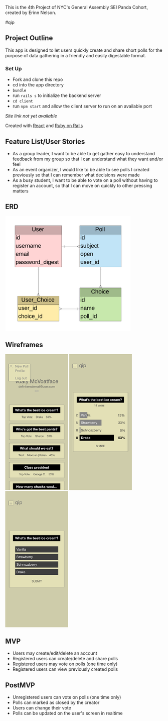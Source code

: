<!-- <p align="center"><img src="assets/logos/team-taco-logo.png" alt="team taco logo" width="500"/></p> -->

This is the 4th Project of NYC's General Assembly SEI Panda Cohort, created by Erinn Nelson.

#qip

## Project Outline

This app is designed to let users quickly create and share short polls for the purpose of data gathering in a friendly and easily digestable format.

### Set Up
* Fork and clone this repo
* cd into the app directory
* `bundle`
* run `rails s` to initialize the backend server
* `cd client`
* run `npm start` and allow the client server to run on an available port

_Site link not yet available_

Created with [React](https://reactjs.org/) and [Ruby on Rails](https://rubyonrails.org/)

## Feature List/User Stories
* As a group leader, I want to be able to get gather easy to understand feedback from my group so that I can understand what they want and/or feel
* As an event organizer, I would like to be able to see polls I created previously so that I can remember what decisions were made
* As a busy student, I want to be able to vote on a poll without having to register an account, so that I can move on quickly to other pressing matters

## ERD

<img src="assets/erd/erd.png" alt="entity relationship diagram" width="400"/>

## Wireframes

<img src="assets/wireframes/user-profile.png" alt="user profile mockup" width="200"/> <img src="assets/wireframes/voting-results.png" alt="voting results mockup" width="200"/> <img src="assets/wireframes/vote-screen.png" alt="voting screen mockup" width="200"/>

## MVP
* Users may create/edit/delete an account
* Registered users can create/delete and share polls
* Registered users may vote on polls (one time only)
* Registered users can view previously created polls

## PostMVP
* Unregistered users can vote on polls (one time only)
* Polls can marked as closed by the creator
* Users can change their vote
* Polls can be updated on the user's screen in realtime

<!-- ## Additional Libraries

* [Axios](https://www.npmjs.com/package/axios)
* [PostgreSQL](https://www.npmjs.com/package/pg)
* [Sequelize](https://www.npmjs.com/package/sequelize)
* [CORS](https://www.npmjs.com/package/cors)
* [Nodemon](https://www.npmjs.com/package/nodemon)
* [Body Parser](https://www.npmjs.com/package/body-parser)
* [Morgan](https://www.npmjs.com/package/morgan)
* [JSON Web Tokon](https://www.npmjs.com/package/jsonwebtoken)
* [BCrypt](https://www.npmjs.com/package/bcrypt)
* [React Router](https://www.npmjs.com/package/react-router)
* [React Router Hash Link](https://www.npmjs.com/package/react-router-hash-link)
* [React Modal](https://www.npmjs.com/package/react-modal)
* [React OnClick Outside](https://www.npmjs.com/package/react-onclickoutside/v/4.8.0)

## Issues and Resolutions



| **Potential Problem** | **Proposed Solution:** |
| --- | --- |
| Searching | Use PostGreSQL select parameter 'LIKE' |
| Users forgetting passwords | Create temporary token that allows user to create new password | -->